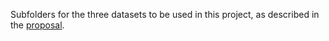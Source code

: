 Subfolders for the three datasets to be used in this project, as described in the [proposal](https://github.com/alqahtani-y/Tuwaiq-Bootcamp-Project/tree/main/Project-Proposal).
